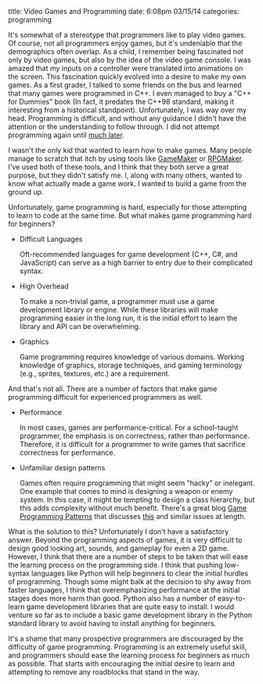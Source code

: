 title: Video Games and Programming
date: 6:08pm 03/15/14
categories: programming

It's somewhat of a stereotype that programmers like to play video games. Of
course, not all programmers enjoy games, but it's undeniable that the
demographics often overlap. As a child, I remember being fascinated not only by
video games, but also by the idea of the video game console. I was amazed that
my inputs on a controller were translated into animations on the screen. This
fascination quickly evolved into a desire to make my own games. As a first
grader, I talked to some friends on the bus and learned that many games were
programmed in C++. I even managed to buy a "C++ for Dummies" book (In fact, it
predates the C++98 standard, making it interesting from a historical
standpoint). Unfortunately, I was way over my head. Programming is difficult,
and without any guidance I didn't have the attention or the understanding to
follow through. I did not attempt programming again until [much later][Learning
to Program].

I wasn't the only kid that wanted to learn how to make games. Many people manage
to scratch that itch by using tools like [GameMaker] or [RPGMaker]. I've used
both of these tools, and I think that they both serve a great purpose, but they
didn't satisfy me. I, along with many others, wanted to know what actually made
a game work. I wanted to build a game from the ground up.

Unfortunately, game programming is hard, especially for those attempting to
learn to code at the same time. But what makes game programming hard for
beginners?

* Difficult Languages

    Oft-recommended languages for game development (C++, C#, and JavaScript) can
serve as a high barrier to entry due to their complicated syntax.

* High Overhead

    To make a non-trivial game, a programmer must use a game development library
or engine. While these libraries will make programming easier in the long run,
it is the initial effort to learn the library and API can be overwhelming.

* Graphics

    Game programming requires knowledge of various domains. Working knowledge of
graphics, storage techniques, and gaming terminology (e.g., sprites, textures,
etc.) are a requirement.

And that's not all. There are a number of factors that make game programming
difficult for experienced programmers as well.

* Performance

    In most cases, games are performance-critical. For a school-taught
programmer, the emphasis is on correctness, rather than performance. Therefore,
it is difficult for a programmer to write games that sacrifice correctness for
performance.

* Unfamiliar design patterns

    Games often require programming that might seem "hacky" or inelegant. One
example that comes to mind is designing a weapon or enemy system. In this case,
it might be tempting to design a class hierarchy, but this adds complexity
without much benefit. There's a great blog [Game Programming Patterns] that
discusses [this][Prototype Pattern] and similar issues at length.

What is the solution to this? Unfortunately I don't have a satisfactory answer.
Beyond the programming aspects of games, it is very difficult to design good
looking art, sounds, and gameplay for even a 2D game. However, I think that
there are a number of steps to be taken that will ease the learning process on
the programming side. I think that pushing low-syntax languages like Python will
help beginners to clear the initial hurdles of programming. Though some might
balk at the decision to shy away from faster languages, I think that
overemphasizing performance at the initial stages does more harm than good.
Python also has a number of easy-to-learn game development libraries that are
quite easy to install. I would venture so far as to include a basic game
development library in the Python standard library to avoid having to install
anything for beginners.

It's a shame that many prospective programmers are discouraged by the difficulty
of game programming. Programming is an extremely useful skill, and programmers
should ease the learning process for beginners as much as possible. That starts
with encouraging the initial desire to learn and attempting to remove any
roadblocks that stand in the way.

[Learning to Program]: http://www.acrussell.com/blog/2013/12/11/in-defense-of-ti-basic
[GameMaker]: http://www.yoyogames.com/studio
[RPGMaker]: http://www.rpgmakerweb.com/
[Game Programming Patterns]: http://gameprogrammingpatterns.com/
[Prototype Pattern]: http://gameprogrammingpatterns.com/prototype.html
